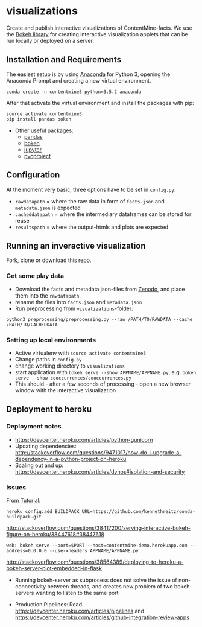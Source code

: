 # visualizations

Create and publish interactive visualizations of ContentMine-facts. We use the [Bokeh library](http://bokeh.pydata.org/en/latest/) for creating interactive visualization applets that can be run locally or deployed on a server.

## Installation and Requirements

The easiest setup is by using [Anaconda](https://www.continuum.io/downloads) for Python 3, opening the Anaconda Prompt and creating a new virtual environment.

```
conda create -n contentmine3 python=3.5.2 anaconda
```

After that activate the virtual environment and install the packages with pip:

```
source activate contentmine3
pip install pandas bokeh
```


* Other useful packages:
  * [pandas](http://pandas.pydata.org/)
  * [bokeh](http://bokeh.pydata.org/en/latest/)
  * [jupyter](http://jupyter.org/)
  * [pycproject](https://github.com/ContentMine/pyCProject/)


## Configuration

At the moment very basic, three options have to be set in `config.py`:
* `rawdatapath` = where the raw data in form of `facts.json` and `metadata.json` is expected
* `cacheddatapath` = where the intermediary dataframes can be stored for reuse
* `resultspath` = where the output-htmls and plots are expected


## Running an inveractive visualization

Fork, clone or download this repo.

### Get some play data

* Download the facts and metadata json-files from [Zenodo](https://zenodo.org/record/58839#.V7L6wO1MdhF), and place them into the `rawdatapath`.
* rename the files into `facts.json` and `metadata.json`
* Run preprocessing from `visualizations`-folder:
```
python3 preprocessing/preprocessing.py --raw /PATH/TO/RAWDATA --cache /PATH/TO/CACHEDDATA
```

### Setting up local environments

* Active virtualenv with `source activate contentmine3`
* Change paths in `config.py`
* change working directory to `visualizations`
* start application with `bokeh serve --show APPNAME/APPNAME.py`, e.g. `bokeh serve --show cooccurrences/cooccurrences.py`
* This should - after a few seconds of processing - open a new browser window with the interactive visualization

## Deployment to heroku



### Deployment notes

* https://devcenter.heroku.com/articles/python-gunicorn
* Updating dependencies: http://stackoverflow.com/questions/9471017/how-do-i-upgrade-a-dependency-in-a-python-project-on-heroku
* Scaling out and up: https://devcenter.heroku.com/articles/dynos#isolation-and-security

### Issues

From [Tutorial](http://blog.thedataincubator.com/2015/09/painlessly-deploying-data-apps-with-bokeh-flask-and-heroku/):
```
heroku config:add BUILDPACK_URL=https://github.com/kennethreitz/conda-buildpack.git
```

http://stackoverflow.com/questions/38417200/serving-interactive-bokeh-figure-on-heroku/38447618#38447618
```
web: bokeh serve --port=$PORT --host=contentmine-demo.herokuapp.com --address=0.0.0.0 --use-xheaders APPNAME/APPNAME.py
```

http://stackoverflow.com/questions/38564389/deploying-to-heroku-a-bokeh-server-plot-embedded-in-flask


* Running bokeh-server as subprocess does not solve the issue of non-connectivity between threads, and creates new problem of two bokeh-servers wanting to listen to the same port

* Production Pipelines: Read https://devcenter.heroku.com/articles/pipelines and https://devcenter.heroku.com/articles/github-integration-review-apps
